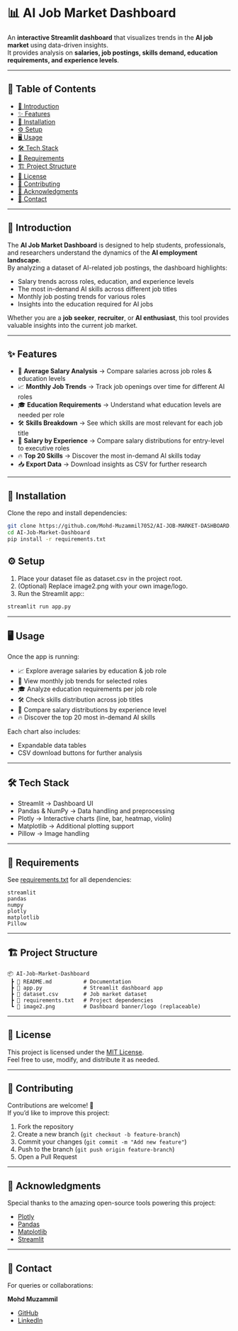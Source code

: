 # 📊 AI Job Market Dashboard  

An **interactive Streamlit dashboard** that visualizes trends in the **AI job market** using data-driven insights.  
It provides analysis on **salaries, job postings, skills demand, education requirements, and experience levels**.  

---

## 📑 Table of Contents  

- [📖 Introduction](#-introduction)  
- [✨ Features](#-features)  
- [🚀 Installation](#-installation)  
- [⚙️ Setup](#️-setup)  
- [🖥️ Usage](#️-usage)  
- [🛠️ Tech Stack](#-tech-stack)  
- [📌 Requirements](#-requirements)  
- [🏗️ Project Structure](#️-project-structure)  
- [📄 License](#-license)  
- [🤝 Contributing](#-contributing)  
- [🙌 Acknowledgments](#-acknowledgments)  
- [📧 Contact](#-contact)  

---

## 📖 Introduction  

The **AI Job Market Dashboard** is designed to help students, professionals, and researchers understand the dynamics of the **AI employment landscape**.  
By analyzing a dataset of AI-related job postings, the dashboard highlights:  

- Salary trends across roles, education, and experience levels  
- The most in-demand AI skills across different job titles  
- Monthly job posting trends for various roles  
- Insights into the education required for AI jobs  

Whether you are a **job seeker**, **recruiter**, or **AI enthusiast**, this tool provides valuable insights into the current job market.  

---

## ✨ Features  

- 💸 **Average Salary Analysis** → Compare salaries across job roles & education levels  
- 📈 **Monthly Job Trends** → Track job openings over time for different AI roles  
- 🎓 **Education Requirements** → Understand what education levels are needed per role  
- 🛠️ **Skills Breakdown** → See which skills are most relevant for each job title  
- 🎻 **Salary by Experience** → Compare salary distributions for entry-level to executive roles  
- 🔥 **Top 20 Skills** → Discover the most in-demand AI skills today  
- 📥 **Export Data** → Download insights as CSV for further research  

---

## 🚀 Installation  

Clone the repo and install dependencies:  

```bash
git clone https://github.com/Mohd-Muzammil7052/AI-JOB-MARKET-DASHBOARD.git
cd AI-Job-Market-Dashboard
pip install -r requirements.txt

```


## ⚙️ Setup

1. Place your dataset file as dataset.csv in the project root.
2. (Optional) Replace image2.png with your own image/logo.
3. Run the Streamlit app::
```bash
streamlit run app.py
```

---

## 🖥️ Usage

Once the app is running:

* 📈 Explore average salaries by education & job role
* 📅 View monthly job trends for selected roles
* 🎓 Analyze education requirements per job role
* 🛠️ Check skills distribution across job titles
* 💼 Compare salary distributions by experience level
* 🔥 Discover the top 20 most in-demand AI skills

Each chart also includes:
* Expandable data tables
* CSV download buttons for further analysis

---

## 🛠️ Tech Stack

* Streamlit → Dashboard UI
* Pandas & NumPy → Data handling and preprocessing
* Plotly → Interactive charts (line, bar, heatmap, violin)
* Matplotlib → Additional plotting support
* Pillow → Image handling

---

## 📌 Requirements

See [requirements.txt](https://github.com/Mohd-Muzammil7052/Chat-With-WebPage/blob/main/requirements.txt) for all dependencies:

```text
streamlit
pandas
numpy
plotly
matplotlib
Pillow
```

---

## 🏗️ Project Structure  

```text
📦 AI-Job-Market-Dashboard
 ┣ 📜 README.md          # Documentation
 ┣ 📜 app.py             # Streamlit dashboard app
 ┣ 📜 dataset.csv        # Job market dataset
 ┣ 📜 requirements.txt   # Project dependencies
 ┗ 📜 image2.png         # Dashboard banner/logo (replaceable)
```

---

## 📄 License  

This project is licensed under the [MIT License](https://opensource.org/license/mit).  
Feel free to use, modify, and distribute it as needed.

---

## 🤝 Contributing  

Contributions are welcome! 🎉  
If you’d like to improve this project:  

1. Fork the repository  
2. Create a new branch (`git checkout -b feature-branch`)  
3. Commit your changes (`git commit -m "Add new feature"`)  
4. Push to the branch (`git push origin feature-branch`)  
5. Open a Pull Request  

---

## 🙌 Acknowledgments  

Special thanks to the amazing open-source tools powering this project:  

- [Plotly](https://plotly.com/)  
- [Pandas](https://pandas.pydata.org/)  
- [Matplotlib](https://matplotlib.org/)  
- [Streamlit](https://streamlit.io/)  

---

## 📧 Contact  

For queries or collaborations:  

**Mohd Muzammil**  
- [GitHub](https://github.com/Mohd-Muzammil7052)  
- [LinkedIn](https://www.linkedin.com/in/mohd-muzammil-109044290/)  





